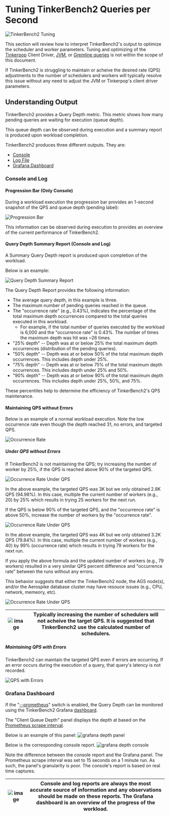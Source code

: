 # Tuning TinkerBench2 Queries per Second

![TinkerBench2 Tuning](./media/TinkerBench2%20Interface%20with%20Gremlin%20Mascot.png)

This section will review how to interpret TinkerBench2's output to optimize the scheduler and worker parameters. Tuning and optimizing of the [Tinkerpop](https://tinkerpop.apache.org/docs/current/reference/?utm_source=chatgpt.com) Client Driver, [JVM](https://javanexus.com/blog/boosting-java-performance-jdk-21-tips?utm_source=chatgpt.com), or [Gremline queries](https://github.com/tinkerpop/gremlin/wiki/Traversal-Optimization/2210259a510dca8183a69c76c8d11ccaf6e1c529?utm_source=chatgpt.com) is not within the scope of this document.

If TinkerBench2 is struggling to maintain or acheive the desired rate (QPS) adjustments to the number of schedulers and workers will typically resolve this issue without any need to adjust the JVM or Tinkerpop's client driver parameters.

## Understanding Output

TinkerBench2 provides a Query Depth metric. This metric shows how many pending queries are waiting for execution (queue depth).

This queue depth can be observed during execution and a summary report is produced upon workload completion.

TinkerBench2 produces three different outputs. They are:

- [Console](./understanding_output.md)
- [Log File](./understanding_output.md#logging)
- [Grafana Dashboard](./grafana_dashboard.md)

### Console and Log

#### Progression Bar (Only Console)

During a workload execution the progression bar provides an 1-second snapshot of the QPS and queue depth (pending label):

![Progression Bar](./media/ProgressionBarQueryDepth.png)

This information can be observed during execution to provides an overview of the current performance of TinkerBench2.

#### Query Depth Summary Report (Console and Log)

A Summary Query Depth report is produced upon completion of the workload.

Below is an example:

![Query Depth Summary Report](./media/QueryDepthSummary.png)

The Query Depth Report provides the following information:

- The average query depth, in this example is three.
- The maximum number of pending queries reached in the queue.
- The "occurrence rate" (e.g., 0.43%), indicates the percentage of the total maximum depth occurrences compared to the total queries executed in this workload.
  - For example, if the total number of queries executed by the workload is 6,000 and the "occurrence rate" is 0.43%. The number of times the maximum depth was hit was ~26 times.
- "25% depth" -- Depth was at or below 25% the total maximum depth occurrences (distribution of the pending queries).
- "50% depth" -- Depth was at or below 50% of the total maximum depth occurrences. This includes depth under 25%.
- "75% depth" -- Depth was at or below 75% of the total maximum depth occurrences. This includes depth under 25% and 50%.
- "90% depth" -- Depth was at or below 90% of the total maximum depth occurrences. This includes depth under 25%, 50%, and 75%.

These percentiles help to determine the efficiency of TinkerBench2's QPS maintenance.

#### Maintaining QPS without Errors

Below is an example of a normal workload execution. Note the low occurrence rate even though the depth reached 31, no errors, and targeted QPS.

![Occurrence Rate](./media/QueryDeothPercentQPS1.png)

##### Under QPS without Errors

If TinkerBench2 is not maintaining the QPS; try increasing the number of worker by 25%, if the QPS is reached above 90% of the targeted QPS.

![Occurrence Rate Under QPS](./media/QueryDeothPercentNotQPSNoErrors1.png)

In the above example, the targeted QPS was 3K but we only obtained 2.8K QPS (94.98%). In this case, multiple the current number of workers (e.g., 20) by 25% which results in trying 25 workers for the next run.

If the QPS is below 90% of the targeted QPS, and the "occurrence rate" is above 50%, increase the number of workers by the "occurrence rate".

![Occurrence Rate Under QPS](./media/QueryDeothPercentNotQPSNoErrors2.png)

In the above example, the targeted QPS was 4K but we only obtained 3.2K QPS (79.84%). In this case, multiple the current number of workers (e.g., 40) by 99% (occurrence rate) which results in trying 79 workers for the next run.

If you apply the above formula and the updated number of workers (e.g., 79 workers) resulted in a very similar QPS percent difference and "occurrence rate" between the runs without any errors.

This behavior suggests that either the TinkerBench2 node, the AGS node(s), and/or the Aerospike database cluster may have resouce issues (e.g., CPU, network, memeory, etc).

![Occurrence Rate Under QPS](./media/QueryDeothPercentNotQPSNoErrors3.png)

| ![image](media/gremlin-apache.png) | Typically increasing the number of schedulers will not acheive the target QPS. It is suggested that TinkerBench2 use the calculated number of schedulers. |
|------------------------------------------------------------------------------------------------------|----------------------------------------------------------------------------------------------------------------------------------------------------------------------------------------------------------------------------------------------------------------------------------------------------------------------------------|

##### Maintaining QPS with Errors

TinkerBench2 can maintain the targeted QPS even if errors are occurring. If an error occurs during the execution of a query, that query's latency is not recorded.

![QPS with Errors](./media/QueryDeothPercentQPSErrors1.png)

### Grafana Dashboard

If the "[--prometheus](understanding_command_line_interface.md)" switch is enabled, the Query Depth can be monitored using the TinkerBench2 Grafana [dashboard](grafana_dashboard.md).

The "Client Queue Depth" panel displays the depth at based on the [Prometheus scrape interval](https://prometheus.io/docs/prometheus/latest/configuration/configuration/).

Below is an example of this panel:
![grafana depth panel](./media/GrafanaQueryQueueDepth.png)

Below is the corresponding console report.
![grafana depth console](./media/GrafanaQueryQueueDepthConsole.png)

Note the difference between the console report and the Grafana panel. The Prometheus scrape interval was set to 15 seconds on a 1 minute run. As such, the panel's granularity is poor. The console's report is based on real time captures.

| ![image](media/gremlin-apache.png) | Console and log reports are always the most accurate source of information and any observations should be made on these reports. The Grafana dashboard is an overview of the progress of the workload. |
|------------------------------------------------------------------------------------------------------|----------------------------------------------------------------------------------------------------------------------------------------------------------------------------------------------------------------------------------------------------------------------------------------------------------------------------------|
